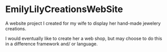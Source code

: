 # EmilyLilyCreationsWebSite

A website project I created for my wife to display her hand-made jewelery creations.

I would eventually like to create her a web shop, but may choose to do this in a difference framework and/ or language.
